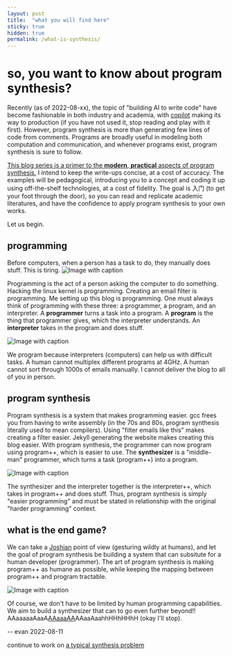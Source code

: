 ```yaml
---
layout: post
title:  "what you will find here"
sticky: true
hidden: true
permalink: /what-is-synthesis/
---
```


# so, you want to know about program synthesis?

Recently (as of 2022-08-xx), the topic of "building AI to write code" have become fashionable in both industry and academia, with [copilot](https://github.com/features/copilot) making its way to production (if you have not used it, stop reading and play with it first). However, program synthesis is more than generating few lines of code from comments. Programs are broadly useful in modeling both computation and communication, and whenever programs exist, program synthesis is sure to follow. 

<ins>This blog series is a primer to the **modern**, **practical** aspects of program synthesis.</ins> I intend to keep the write-ups concise, at a cost of accuracy. The examples will be pedagogical, introducing you to a concept and coding it up using off-the-shelf technologies, at a cost of fidelity. The goal is 入门 (to get your foot through the door), so you can read and replicate academic literatures, and have the confidence to apply program synthesis to your own works. 

Let us begin.

## programming
Before computers, when a person has a task to do, they manually does stuff. This is tiring.
![Image with caption](/program-synthesis-primer/assets/what-is-this/doing.png "doing")

Programming is the act of a person asking the computer to do something. Hacking the linux kernel is programming. Creating an email filter is programming. Me setting up this blog is programming. One must always think of programming with these three: a programmer, a program, and an interpreter. A **programmer** turns a task into a program. A **program** is the thing that programmer gives, which the interpreter understands. An **interpreter** takes in the program and does stuff.

<!-- 
Programming consists of a **programmer**, who writes a **program**, which is executed on an **interpreter**. One must think about programming with all three in mind! -->
![Image with caption](/program-synthesis-primer/assets/what-is-this/programming1.png "programming")

We program because interpreters (computers) can help us with difficult tasks. A human cannot multiplex different programs at 4GHz. A human cannot sort through 1000s of emails manually. I cannot deliver the blog to all of you in person.

<!-- ![Image with caption](/assets/what-is-this/programming.png "programming") -->

## program synthesis
Program synthesis is a system that makes programming easier. gcc frees you from having to write assembly (in the 70s and 80s, program synthesis literally used to mean compilers). Using "filter emails like this" makes creating a filter easier. Jekyll generating the website makes creating this blog easier. With program synthesis, the programmer can now program using program++, which is easier to use. The **synthesizer** is a "middle-man" programmer, which turns a task (program++) into a program.

![Image with caption](/program-synthesis-primer/assets/what-is-this/prog_plus.png "synthesis")

 The synthesizer and the interpreter together is the interpreter++, which takes in program++ and does stuff. Thus, program synthesis is simply "easier programming" and must be stated in relationship with the original "harder programming" context.

## what is the end game?
We can take a [Joshian](https://youtu.be/RB78vRUO6X8) point of view (gesturing wildly at humans), and let the goal of program synthesis be building a system that can subsitute for a human developer (programmer). The art of program synthesis is making program++ as humane as possible, while keeping the mapping between program++ and program tractable.

![Image with caption](/program-synthesis-primer/assets/what-is-this/synthesis-ultimate.png "human-program")

Of course, we don't have to be limited by human programming capabilities. We aim to build a synthesizer that can to go even further beyond!! AAaaaaaAaaA[AAaaaAA](https://youtu.be/3FM2kbvYljw?t=18)AAaaAaahhHHhHHhH (okay I'll stop).

-- evan  2022-08-11

continue to work on [a typical synthesis problem](/program-synthesis-primer/typical-synthesis-problem/)


